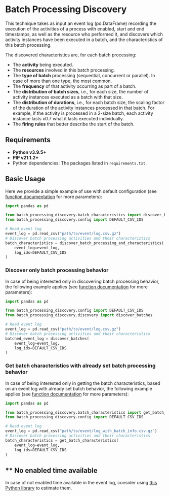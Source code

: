 # Batch Processing Discovery

This technique takes as input an event log (pd.DataFrame) recording the execution of the activities of a process with enabled, start and end
timestamps, as well as the resource who performed it, and discovers which activity instances have been executed in a batch, and the
characteristics of this batch processing.

The discovered characteristics are, for each batch processing:

- The **activity** being executed.
- The **resources** involved in this batch processing.
- The **type of batch** processing (sequential, concurrent or parallel). In case of more than one type, the most common.
- The **frequency** of that activity occurring as part of a batch.
- The **distribution of batch sizes**, i.e., for each size, the number of activity instances executed as a batch with that size.
- The **distribution of durations**, i.e., for each batch size, the scaling factor of the duration of the activity instances processed in
  that batch. For example, if the activity is processed in a 2-size batch, each activity instance lasts x0.7 what it lasts executed
  individually.
- The **firing rules** that better describe the start of the batch.

## Requirements

- **Python v3.9.5+**
- **PIP v21.1.2+**
- Python dependencies: The packages listed in `requirements.txt`.

## Basic Usage

Here we provide a simple example of use with default configuration (see
[function documentation](https://github.com/AutomatedProcessImprovement/batch-processing-discovery/blob/main/src/batch_processing_discovery/batch_characteristics.py)
for more parameters):

```python
import pandas as pd

from batch_processing_discovery.batch_characteristics import discover_batch_processing_and_characteristics
from batch_processing_discovery.config import DEFAULT_CSV_IDS

# Read event log
event_log = pd.read_csv("path/to/event/log.csv.gz")
# Discover batch processing activities and their characteristics
batch_characteristics = discover_batch_processing_and_characteristics(
    event_log=event_log,
    log_ids=DEFAULT_CSV_IDS
)
```

### Discover only batch processing behavior

In case of being interested only in discovering batch processing behavior, the following example applies (see
[function documentation](https://github.com/AutomatedProcessImprovement/batch-processing-discovery/blob/main/src/batch_processing_discovery/discovery.py)
for more parameters):

```python
import pandas as pd

from batch_processing_discovery.config import DEFAULT_CSV_IDS
from batch_processing_discovery.discovery import discover_batches

# Read event log
event_log = pd.read_csv("path/to/event/log.csv.gz")
# Discover batch processing activities and their characteristics
batched_event_log = discover_batches(
    event_log=event_log,
    log_ids=DEFAULT_CSV_IDS
)
```

### Get batch characteristics with already set batch processing behavior

In case of being interested only in getting the batch characteristics, based on an event log with already set batch behavior, the following
example applies (see
[function documentation](https://github.com/AutomatedProcessImprovement/batch-processing-discovery/blob/main/src/batch_processing_discovery/batch_characteristics.py)
for more parameters):

```python
import pandas as pd

from batch_processing_discovery.batch_characteristics import get_batch_characteristics
from batch_processing_discovery.config import DEFAULT_CSV_IDS

# Read event log
event_log = pd.read_csv("path/to/event/log_with_batch_info.csv.gz")
# Discover batch processing activities and their characteristics
batch_characteristics = get_batch_characteristics(
    event_log=event_log,
    log_ids=DEFAULT_CSV_IDS
)
```

## ** No enabled time available

In case of not enabled time available in the event log, consider
using [this Python library](https://github.com/AutomatedProcessImprovement/start-time-estimator) to estimate them.
